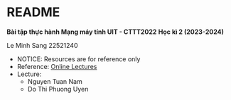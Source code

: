 # README

**Bài tập thực hành Mạng máy tính UIT - CTTT2022**
**Học kì 2 (2023-2024)**

Le Minh Sang 22521240

- NOTICE: Resources are for reference only
- Reference: [Online Lectures](https://gaia.cs.umass.edu/kurose_ross/online_lectures.htm?fbclid=IwZXh0bgNhZW0CMTAAAR1rS8GjZ0ZheoiwAS7X2SbbJ8SntTCu8JUB5Crv9dge576LdEf9tAuwYwo_aem_JrDeCg03B5E_C8VlkzDvWA)
- Lecture:
  - Nguyen Tuan Nam
  - Do Thi Phuong Uyen 
